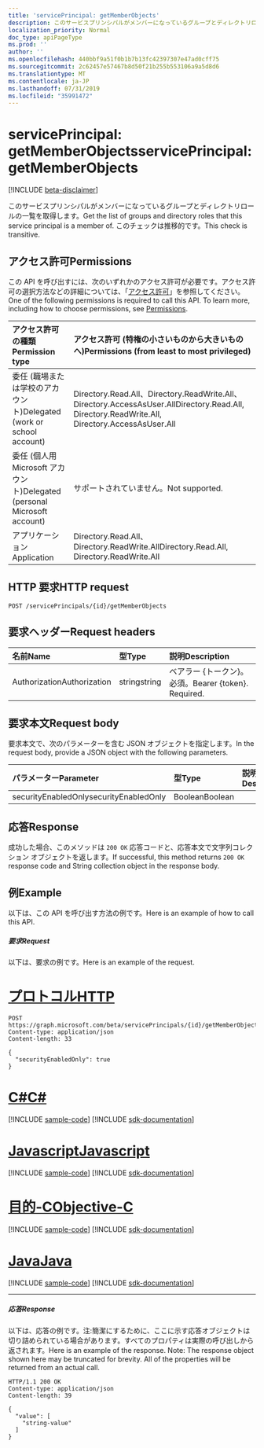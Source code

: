 ```yaml
---
title: 'servicePrincipal: getMemberObjects'
description: このサービスプリンシパルがメンバーになっているグループとディレクトリロールの一覧を取得します。  このチェックは推移的です。
localization_priority: Normal
doc_type: apiPageType
ms.prod: ''
author: ''
ms.openlocfilehash: 440bbf9a51f0b1b7b13fc42397307e47ad0cff75
ms.sourcegitcommit: 2c62457e57467b8d50f21b255b553106a9a5d8d6
ms.translationtype: MT
ms.contentlocale: ja-JP
ms.lasthandoff: 07/31/2019
ms.locfileid: "35991472"
---
```

# <a name="serviceprincipal-getmemberobjects"></a><span data-ttu-id="62663-104">servicePrincipal: getMemberObjects</span><span class="sxs-lookup"><span data-stu-id="62663-104">servicePrincipal: getMemberObjects</span></span>

[!INCLUDE [beta-disclaimer](../../includes/beta-disclaimer.md)]

<span data-ttu-id="62663-105">このサービスプリンシパルがメンバーになっているグループとディレクトリロールの一覧を取得します。</span><span class="sxs-lookup"><span data-stu-id="62663-105">Get the list of groups and directory roles that this service principal is a member of.</span></span>  <span data-ttu-id="62663-106">このチェックは推移的です。</span><span class="sxs-lookup"><span data-stu-id="62663-106">This check is transitive.</span></span>

## <a name="permissions"></a><span data-ttu-id="62663-107">アクセス許可</span><span class="sxs-lookup"><span data-stu-id="62663-107">Permissions</span></span>
<span data-ttu-id="62663-p103">この API を呼び出すには、次のいずれかのアクセス許可が必要です。アクセス許可の選択方法などの詳細については、「[アクセス許可](/graph/permissions-reference)」を参照してください。</span><span class="sxs-lookup"><span data-stu-id="62663-p103">One of the following permissions is required to call this API. To learn more, including how to choose permissions, see [Permissions](/graph/permissions-reference).</span></span>

|<span data-ttu-id="62663-110">アクセス許可の種類</span><span class="sxs-lookup"><span data-stu-id="62663-110">Permission type</span></span>      | <span data-ttu-id="62663-111">アクセス許可 (特権の小さいものから大きいものへ)</span><span class="sxs-lookup"><span data-stu-id="62663-111">Permissions (from least to most privileged)</span></span>              |
|:--------------------|:---------------------------------------------------------|
|<span data-ttu-id="62663-112">委任 (職場または学校のアカウント)</span><span class="sxs-lookup"><span data-stu-id="62663-112">Delegated (work or school account)</span></span> | <span data-ttu-id="62663-113">Directory.Read.All、Directory.ReadWrite.All、Directory.AccessAsUser.All</span><span class="sxs-lookup"><span data-stu-id="62663-113">Directory.Read.All, Directory.ReadWrite.All, Directory.AccessAsUser.All</span></span>    |
|<span data-ttu-id="62663-114">委任 (個人用 Microsoft アカウント)</span><span class="sxs-lookup"><span data-stu-id="62663-114">Delegated (personal Microsoft account)</span></span> | <span data-ttu-id="62663-115">サポートされていません。</span><span class="sxs-lookup"><span data-stu-id="62663-115">Not supported.</span></span>    |
|<span data-ttu-id="62663-116">アプリケーション</span><span class="sxs-lookup"><span data-stu-id="62663-116">Application</span></span> | <span data-ttu-id="62663-117">Directory.Read.All、Directory.ReadWrite.All</span><span class="sxs-lookup"><span data-stu-id="62663-117">Directory.Read.All, Directory.ReadWrite.All</span></span> |

## <a name="http-request"></a><span data-ttu-id="62663-118">HTTP 要求</span><span class="sxs-lookup"><span data-stu-id="62663-118">HTTP request</span></span>
<!-- { "blockType": "ignored" } -->
```http
POST /servicePrincipals/{id}/getMemberObjects

```
## <a name="request-headers"></a><span data-ttu-id="62663-119">要求ヘッダー</span><span class="sxs-lookup"><span data-stu-id="62663-119">Request headers</span></span>
| <span data-ttu-id="62663-120">名前</span><span class="sxs-lookup"><span data-stu-id="62663-120">Name</span></span>       | <span data-ttu-id="62663-121">型</span><span class="sxs-lookup"><span data-stu-id="62663-121">Type</span></span> | <span data-ttu-id="62663-122">説明</span><span class="sxs-lookup"><span data-stu-id="62663-122">Description</span></span>|
|:---------------|:--------|:----------|
| <span data-ttu-id="62663-123">Authorization</span><span class="sxs-lookup"><span data-stu-id="62663-123">Authorization</span></span>  | <span data-ttu-id="62663-124">string</span><span class="sxs-lookup"><span data-stu-id="62663-124">string</span></span>  | <span data-ttu-id="62663-p104">ベアラー {トークン}。必須。</span><span class="sxs-lookup"><span data-stu-id="62663-p104">Bearer {token}. Required.</span></span> |

## <a name="request-body"></a><span data-ttu-id="62663-127">要求本文</span><span class="sxs-lookup"><span data-stu-id="62663-127">Request body</span></span>
<span data-ttu-id="62663-128">要求本文で、次のパラメーターを含む JSON オブジェクトを指定します。</span><span class="sxs-lookup"><span data-stu-id="62663-128">In the request body, provide a JSON object with the following parameters.</span></span>

| <span data-ttu-id="62663-129">パラメーター</span><span class="sxs-lookup"><span data-stu-id="62663-129">Parameter</span></span>    | <span data-ttu-id="62663-130">型</span><span class="sxs-lookup"><span data-stu-id="62663-130">Type</span></span>   |<span data-ttu-id="62663-131">説明</span><span class="sxs-lookup"><span data-stu-id="62663-131">Description</span></span>|
|:---------------|:--------|:----------|
|<span data-ttu-id="62663-132">securityEnabledOnly</span><span class="sxs-lookup"><span data-stu-id="62663-132">securityEnabledOnly</span></span>|<span data-ttu-id="62663-133">Boolean</span><span class="sxs-lookup"><span data-stu-id="62663-133">Boolean</span></span>||

## <a name="response"></a><span data-ttu-id="62663-134">応答</span><span class="sxs-lookup"><span data-stu-id="62663-134">Response</span></span>

<span data-ttu-id="62663-135">成功した場合、このメソッドは `200 OK` 応答コードと、応答本文で文字列コレクション オブジェクトを返します。</span><span class="sxs-lookup"><span data-stu-id="62663-135">If successful, this method returns `200 OK` response code and String collection object in the response body.</span></span>

## <a name="example"></a><span data-ttu-id="62663-136">例</span><span class="sxs-lookup"><span data-stu-id="62663-136">Example</span></span>
<span data-ttu-id="62663-137">以下は、この API を呼び出す方法の例です。</span><span class="sxs-lookup"><span data-stu-id="62663-137">Here is an example of how to call this API.</span></span>
##### <a name="request"></a><span data-ttu-id="62663-138">要求</span><span class="sxs-lookup"><span data-stu-id="62663-138">Request</span></span>
<span data-ttu-id="62663-139">以下は、要求の例です。</span><span class="sxs-lookup"><span data-stu-id="62663-139">Here is an example of the request.</span></span>

# <a name="httptabhttp"></a>[<span data-ttu-id="62663-140">プロトコル</span><span class="sxs-lookup"><span data-stu-id="62663-140">HTTP</span></span>](#tab/http)
<!-- {
  "blockType": "request",
  "name": "serviceprincipal_getmemberobjects"
}-->
```http
POST https://graph.microsoft.com/beta/servicePrincipals/{id}/getMemberObjects
Content-type: application/json
Content-length: 33

{
  "securityEnabledOnly": true
}
```
# <a name="ctabcsharp"></a>[<span data-ttu-id="62663-141">C#</span><span class="sxs-lookup"><span data-stu-id="62663-141">C#</span></span>](#tab/csharp)
[!INCLUDE [sample-code](../includes/snippets/csharp/serviceprincipal-getmemberobjects-csharp-snippets.md)]
[!INCLUDE [sdk-documentation](../includes/snippets/snippets-sdk-documentation-link.md)]

# <a name="javascripttabjavascript"></a>[<span data-ttu-id="62663-142">Javascript</span><span class="sxs-lookup"><span data-stu-id="62663-142">Javascript</span></span>](#tab/javascript)
[!INCLUDE [sample-code](../includes/snippets/javascript/serviceprincipal-getmemberobjects-javascript-snippets.md)]
[!INCLUDE [sdk-documentation](../includes/snippets/snippets-sdk-documentation-link.md)]

# <a name="objective-ctabobjc"></a>[<span data-ttu-id="62663-143">目的-C</span><span class="sxs-lookup"><span data-stu-id="62663-143">Objective-C</span></span>](#tab/objc)
[!INCLUDE [sample-code](../includes/snippets/objc/serviceprincipal-getmemberobjects-objc-snippets.md)]
[!INCLUDE [sdk-documentation](../includes/snippets/snippets-sdk-documentation-link.md)]

# <a name="javatabjava"></a>[<span data-ttu-id="62663-144">Java</span><span class="sxs-lookup"><span data-stu-id="62663-144">Java</span></span>](#tab/java)
[!INCLUDE [sample-code](../includes/snippets/java/serviceprincipal-getmemberobjects-java-snippets.md)]
[!INCLUDE [sdk-documentation](../includes/snippets/snippets-sdk-documentation-link.md)]

---


##### <a name="response"></a><span data-ttu-id="62663-145">応答</span><span class="sxs-lookup"><span data-stu-id="62663-145">Response</span></span>
<span data-ttu-id="62663-p105">以下は、応答の例です。注:簡潔にするために、ここに示す応答オブジェクトは切り詰められている場合があります。すべてのプロパティは実際の呼び出しから返されます。</span><span class="sxs-lookup"><span data-stu-id="62663-p105">Here is an example of the response. Note: The response object shown here may be truncated for brevity. All of the properties will be returned from an actual call.</span></span>
<!-- {
  "blockType": "response",
  "truncated": true,
  "@odata.type": "string",
  "isCollection": true
} -->
```http
HTTP/1.1 200 OK
Content-type: application/json
Content-length: 39

{
  "value": [
    "string-value"
  ]
}
```

<!-- uuid: 8fcb5dbc-d5aa-4681-8e31-b001d5168d79
2015-10-25 14:57:30 UTC -->
<!--
{
  "type": "#page.annotation",
  "description": "servicePrincipal: getMemberObjects",
  "keywords": "",
  "section": "documentation",
  "tocPath": "",
  "suppressions": [
  ]
}
-->
